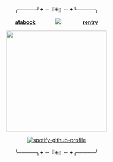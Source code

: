 <div id="header" align="center">

╭─────╯✦ ─『✙』─ ✦╰─────╮

[𝐚𝐭𝐚𝐛𝐨𝐨𝐤](https://spiritbox.atabook.org/)   　   　   　![](https://64.media.tumblr.com/06592d6d886110bca0ece57e52df9300/0f1dd797b5574c42-fc/s75x75_c1/b63d5e0c5531bbafd92a715baaacb9532d5b2372.gifv) 　   　   　  [𝐫𝐞𝐧𝐭𝐫𝐲](https://rentry.co/extaused) 

<p align="center">
  <img width="270" src="https://64.media.tumblr.com/3cda7fb3036aa84c236839a67b16c586/b76f9a4e0c92ea04-02/s1280x1920/bd8efac9b3689f44fc078619a98af2ccdeedcb42.pnj">
</p>


[![spotify-github-profile](https://spotify-github-profile.kittinanx.com/api/view?uid=31vqck2xnl327xecntooe7ptxtrq&cover_image=true&theme=novatorem&show_offline=false&background_color=121212&interchange=true&bar_color=ff0000&bar_color_cover=false)](https://spotify-github-profile.kittinanx.com/api/view?uid=31vqck2xnl327xecntooe7ptxtrq&redirect=true)

╰─────╮✦ ─『✙』─ ✦╭─────╯
